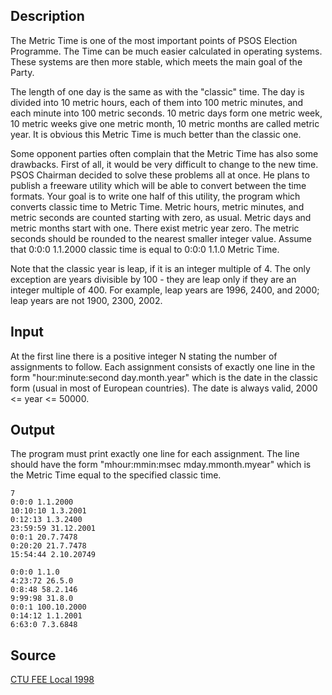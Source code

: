 <h2>Description</h2><p>The Metric Time is one of the most important points of PSOS Election Programme. The Time can be much easier calculated in operating systems. These systems are then more stable, which meets the main goal of the Party. 
</p>
The length of one day is the same as with the "classic" time. The day is divided into 10 metric hours, each of them into 100 metric minutes, and each minute into 100 metric seconds. 10 metric days form one metric week, 10 metric weeks give one metric month, 10 metric months are called metric year. It is obvious this Metric Time is much better than the classic one. 

Some opponent parties often complain that the Metric Time has also some drawbacks. First of all, it would be very difficult to change to the new time. PSOS Chairman decided to solve these problems all at once. He plans to publish a freeware utility which will be able to convert between the time formats. Your goal is to write one half of this utility, the program which converts classic time to Metric Time. Metric hours, metric minutes, and metric seconds are counted starting with zero, as usual. Metric days and metric months start with one. There exist metric year zero. The metric seconds should be rounded to the nearest smaller integer value. Assume that 0:0:0 1.1.2000 classic time is equal to 0:0:0 1.1.0 Metric Time. 

Note that the classic year is leap, if it is an integer multiple of 4. The only exception are years divisible by 100 - they are leap only if they are an integer multiple of 400. For example, leap years are 1996, 2400, and 2000; leap years are not 1900, 2300, 2002.
<h2>Input</h2><p>At the first line there is a positive integer N stating the number of assignments to follow. Each assignment consists of exactly one line in the form "hour:minute:second day.month.year" which is the date in the classic form (usual in most of European countries). The date is always valid, 2000 &lt;= year &lt;= 50000. </p><h2>Output</h2><p>The program must print exactly one line for each assignment. The line should have the form "mhour:mmin:msec mday.mmonth.myear" which is the Metric Time equal to the specified classic time. </p><pre><code class="language-input1">7
0:0:0 1.1.2000
10:10:10 1.3.2001
0:12:13 1.3.2400
23:59:59 31.12.2001
0:0:1 20.7.7478
0:20:20 21.7.7478
15:54:44 2.10.20749
</code></pre><pre><code class="language-output1">0:0:0 1.1.0
4:23:72 26.5.0
0:8:48 58.2.146
9:99:98 31.8.0
0:0:1 100.10.2000
0:14:12 1.1.2001
6:63:0 7.3.6848
</code></pre><h2>Source</h2><a href="searchproblem?field=source&amp;key=CTU+FEE+Local+1998">CTU FEE Local 1998</a>